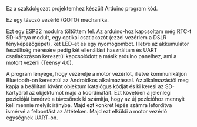 Ez a szakdolgozat projektemhez készült Arduino program kód.

Ez egy távcső vezérlő (GOTO) mechanika.

Ezt egy ESP32 modulra töltöttem fel.
Az arduino-hoz kapcsoltam még RTC-t SD-kártya modult, egy optikai csatlakozót (ezzel vezérlem a DSLR fényképezőgépet), két LED-et és egy nyomógombot.
Illetve az akkumulátor feszültség mérésére pedig két ellenállást használtam és UART csatlakozáson keresztül kapcsolódott a másik arduino panelhez, ami a motort vezérli (Teensy 4.0).

A program lényege, hogy vezérelje a motor vezérlőt, illetve kommunikáljon Bluetooth-on keresztül az Androidkos alkalmazással.
Az alkalmazástól meg kapja a beállítani kívánt objektum katalógus kódját és ki keresi az SD-kártyáról az objektumot majd a koordinátáit.
Ezt követően a jelenlegi pozícióját ismérvé a távcsőnek ki számítja, hogy az új pozícióhoz mennyit kell mennie melyik irányba. Majd ezt konkrét lépés számra lefordítva ismérvé a felbontást az áttéteken.
Majd ezt elküldi a motor vezérlő egységnek UART-on.

